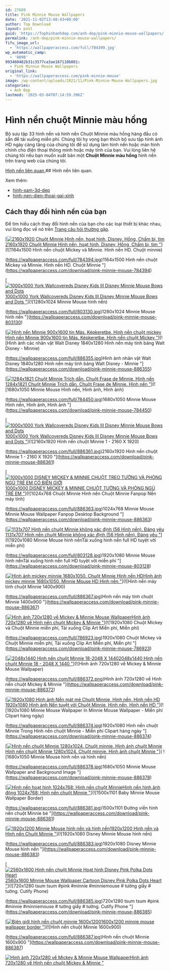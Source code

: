 ```yaml
---
id: 27689
title: Pink Minnie Mouse Wallpapers
date: '2021-11-02T13:48:43+00:00'
author: Top Download
layout: post
guid: 'https://Tophinhanhdep.com/anh-dep/pink-minnie-mouse-wallpapers/'
permalink: /anh-dep/pink-minnie-mouse-wallpapers/
fifu_image_url:
  - 'https://wallpaperaccess.com/full/784399.jpg'
wp_automatic_camp:
  - '8098'
993460482b31c3577ca3ae167110b081:
  - Pink Minnie Mouse Wallpapers
original_link:
  - 'https://wallpaperaccess.com/pink-minnie-mouse'
image: /wp-content/uploads/2021/11/Pink-Minnie-Mouse-Wallpapers.jpg
categories:
  - Ảnh Đẹp
lastmod: '2025-03-04T07:14:59.396Z'
---
```

# Hình nền chuột Minnie màu hồng

Bộ sưu tập 33 hình nền và hình nền Chuột Minnie màu hồng hàng đầu có sẵn để tải xuống miễn phí. Chúng tôi hy vọng bạn thích bộ sưu tập hình ảnh HD ngày càng tăng của chúng tôi để sử dụng làm hình nền hoặc màn hình chính cho điện thoại thông minh hoặc máy tính của bạn. Vui lòng liên hệ chúng tôi nếu bạn muốn xuất bản một **Chuột Minnie màu hồng** hình nền trên trang web của chúng tôi.

[Hình nền liên quan ](#related) ## Hình nền liên quan.

   
 Xem thêm:

   
- [hinh-xam-3d-dep](https://tophinhanhdep.com/hinh-xam-dep/hinh-xam-3d-dep/)
- [hinh-nen-dien-thoai-gai-xinh](https://tophinhanhdep.com/hinh-nen-dep/hinh-nen-dien-thoai-gai-xinh/)

## Cách thay đổi hình nền của bạn

Để tìm hiểu cách thay đổi hình nền của bạn cho các loại thiết bị khác nhau, vui lòng đọc về nó trên [Trang câu hỏi thường gặp](https://tophinhanhdep.com/faq/).

  
[[![2160x1920 Chuột Minnie Hình nền, hoạt hình, Disney, Hồng, Chấm bi, tim](https://wallpaperaccess.com/full/784399.jpg)2160x1920 Chuột Minnie Hình nền, hoạt hình, Disney, Hồng, Chấm bi, tim "](https://wallpaperaccess.com/download/pink-minnie-mouse-784399)](![1164x1500 Hình nền chuột Mickey và Minnie.  Hình nền HD.  Chuột minnie)

(https://wallpaperaccess.com/full/784394.jpg)1164x1500 Hình nền chuột Mickey và Minnie. Hình nền HD. Chuột Minnie "](https://wallpaperaccess.com/download/pink-minnie-mouse-784394)

[[![1000x1000 York Wallcovereds Disney Kids III Disney Minnie Mouse Bows and Dots](https://wallpaperaccess.com/full/784362.jpg)1000x1000 York Wallcovereds Disney Kids III Disney Minnie Mouse Bows and Dots "](https://wallpaperaccess.com/download/pink-minnie-mouse-784362)](![1280x1024 Minnie Mouse hình nền)

(https://wallpaperaccess.com/full/803130.jpg)1280x1024 Minnie Mouse hình nền "](https://wallpaperaccess.com/download/pink-minnie-mouse-803130)

[[![Hình nền Minnie 900x1600 tjn Más.  Képkeretbe.  Hình nền chuột mickey](https://wallpaperaccess.com/full/886353.jpg)Hình nền Minnie 900x1600 tjn Más. Képkeretbe. Hình nền chuột Mickey "](https://wallpaperaccess.com/download/pink-minnie-mouse-886353)](![Hình ảnh các nhân vật Walt Disney 1840x1280 Hình nền máy tính bảng Walt Disney - Minnie)

(https://wallpaperaccess.com/full/886355.jpg)Hình ảnh nhân vật Walt Disney 1840x1280 Hình nền máy tính bảng Walt Disney - Minnie "](https://wallpaperaccess.com/download/pink-minnie-mouse-886355)

[[![1284x1821 Chuột Minnie Trích dẫn.  Chuột Frase de Minnie.  Hình nền](https://wallpaperaccess.com/full/786916.jpg)1284x1821 Chuột Minnie Trích dẫn. Chuột Frase de Minnie. Hình nền "](https://wallpaperaccess.com/download/pink-minnie-mouse-786916)](![1680x1050 Minnie Mouse Hình nền, Hình ảnh, Hình ảnh)

(https://wallpaperaccess.com/full/784450.jpg)1680x1050 Minnie Mouse Hình nền, Hình ảnh, Hình ảnh "](https://wallpaperaccess.com/download/pink-minnie-mouse-784450)

[[![1000x1000 York Wallcovereds Disney Kids III Disney Minnie Mouse Bows and Dots](https://wallpaperaccess.com/full/784361.jpg)1000x1000 York Wallcovereds Disney Kids III Disney Minnie Mouse Bows and Dots "](https://wallpaperaccess.com/download/pink-minnie-mouse-784361)](![2160x1920 Hình nền chuột Minnie 1 - 2160 X 1920)

(https://wallpaperaccess.com/full/886361.jpg)2160x1920 Hình nền chuột Minnie 1 - 2160 X 1920 "](https://wallpaperaccess.com/download/pink-minnie-mouse-886361)

[[![1000x1000 DISNEY MICKEY & MINNIE CHUỘT TREO TƯỜNG VÀ PHÒNG NGỦ TRẺ EM CÓ BIÊN GIỚI](https://wallpaperaccess.com/full/142697.jpg)1000x1000 DISNEY MICKEY &amp; MINNIE CHUỘT TƯỜNG VÀ PHÒNG NGỦ TRẺ EM "](https://wallpaperaccess.com/download/pink-minnie-mouse-142697)](![1024x768 Chuột Minnie Hình nền Chuột Minnie Fanpop Nền máy tính)

(https://wallpaperaccess.com/full/886363.jpg)1024x768 Minnie Mouse Minnie Mouse Wallpaper Fanpop Desktop Background "](https://wallpaperaccess.com/download/pink-minnie-mouse-886363)

[[![1131x707 Hình nền chuột Minnie không xác định (56 Hình nền).  Đáng yêu](https://wallpaperaccess.com/full/886364.jpg)1131x707 Hình nền chuột Minnie không xác định (56 Hình nền). Đáng yêu "](https://wallpaperaccess.com/download/pink-minnie-mouse-886364)](![1920x1080 Minnie Mouse hình nềnTải xuống hình nền full HD tuyệt vời miễn phí)

(https://wallpaperaccess.com/full/803128.jpg)1920x1080 Minnie Mouse hình nềnTải xuống hình nền full HD tuyệt vời miễn phí "](https://wallpaperaccess.com/download/pink-minnie-mouse-803128)

[[![Hình ảnh mickey minnie 1680x1050.  Chuột Minnie Hình nền HD](https://wallpaperaccess.com/full/748375.jpg)Hình ảnh mickey minnie 1680x1050. Minnie Mouse HD Hình nền "](https://wallpaperaccess.com/download/pink-minnie-mouse-748375)](![Hình nền máy tính chuột Minnie 1400x900)

(https://wallpaperaccess.com/full/886367.jpg)Hình nền máy tính chuột Minnie 1400x900 "](https://wallpaperaccess.com/download/pink-minnie-mouse-886367)

[[![Hình ảnh 720x1280 về Mickey & Minnie Mouse Wallpaper](https://wallpaperaccess.com/full/886369.jpg)Hình ảnh 720x1280 về Hình nền chuột Mickey &amp; Minnie "](https://wallpaperaccess.com/download/pink-minnie-mouse-886369)](![1920x1080 Chuột Mickey và Chuột Minnie miễn phí, Tải xuống Clip Art Miễn phí, Miễn phí)

(https://wallpaperaccess.com/full/786923.jpg)1920x1080 Chuột Mickey và Chuột Minnie miễn phí, Tải xuống Clip Art Miễn phí, Miễn phí "](https://wallpaperaccess.com/download/pink-minnie-mouse-786923)

[[![2048x1440 Hình nền chuột Minnie 18-2048 X 1440](https://wallpaperaccess.com/full/886371.jpg)2048x1440 Hình nền chuột Minnie 18 - 2048 X 1440 "](https://wallpaperaccess.com/download/pink-minnie-mouse-886371)](![Hình ảnh 720x1280 về Mickey & Minnie Mouse Wallpaper)

(https://wallpaperaccess.com/full/886372.png)Hình ảnh 720x1280 về Hình nền chuột Mickey &amp; Minnie "](https://wallpaperaccess.com/download/pink-minnie-mouse-886372)

[[![1920x1080 Hình ảnh Nền mát mẻ Chuột Minnie, Hình nền, Hình nền HD](https://wallpaperaccess.com/full/803118.jpg)1920x1080 Hình ảnh Nền tuyệt vời Chuột Minnie, Hình nền, Hình nền HD "](https://wallpaperaccess.com/download/pink-minnie-mouse-803118)](![1920x1080 Minnie Mouse Wallpaper In Minnie Mouse Wallpaper - Miễn phí Clipart hàng ngày)

(https://wallpaperaccess.com/full/886374.jpg)1920x1080 Hình nền chuột Minnie Trong Hình nền chuột Minnie - Miễn phí Clipart hàng ngày "](https://wallpaperaccess.com/download/pink-minnie-mouse-886374)

[[![Hình nền chuột Minnie 1280x1024.  Chuột minnie.  Hình ảnh chuột Minnie](https://wallpaperaccess.com/full/818487.jpg)Hình nền chuột Minnie 1280x1024. Chuột minnie. Hình ảnh chuột Minnie "](https://wallpaperaccess.com/download/pink-minnie-mouse-818487)]( ![1680x1050 Minnie Mouse hình nền và hình nền)

(https://wallpaperaccess.com/full/886378.jpg)1680x1050 Minnie Mouse Wallpaper and Background Image "](https://wallpaperaccess.com/download/pink-minnie-mouse-886378)

[[![Hình nền hoạt hình 1024x768: Hình nền chuột Minnie](https://wallpaperaccess.com/full/886380.jpg)Hình nền hình ảnh động 1024x768: Hình nền chuột Minnie "](https://wallpaperaccess.com/download/pink-minnie-mouse-886380)](![1500x1101 Baby Minnie Mouse Wallpaper Border)

(https://wallpaperaccess.com/full/886381.jpg)1500x1101 Đường viền hình nền chuột Minnie bé "](https://wallpaperaccess.com/download/pink-minnie-mouse-886381)

[[![1920x1200 Minnie Mouse hình nền và hình nền](https://wallpaperaccess.com/full/886382.jpg)1920x1200 Hình nền và Hình nền Chuột Minnie "](https://wallpaperaccess.com/download/pink-minnie-mouse-886382)](![1920x1080 Disney Minnie Mouse hình nền)

(https://wallpaperaccess.com/full/886383.jpg)1920x1080 Disney Minnie Mouse hình nền "](https://wallpaperaccess.com/download/pink-minnie-mouse-886383)

[[![2560x1600 Hình nền chuột Minnie Hoạt hình Disney Pink Polka Dots Heart](https://wallpaperaccess.com/full/886384.png)2560x1600 Minnie Mouse Wallpaper Cartoon Disney Pink Polka Dots Heart "](https://wallpaperaccess.com/download/pink-minnie-mouse-886384)](![720x1280 tsum tsum #pink #minnie #minniemouse # tường giấy # tường.  Cutify Phone)

(https://wallpaperaccess.com/full/886385.jpg)720x1280 tsum tsum #pink #minnie #minniemouse # tường giấy # tường. Cutify Phone "](https://wallpaperaccess.com/download/pink-minnie-mouse-886385)

 [[![Biên giới hình nền chuột minnie 1600x1200](https://wallpaperaccess.com/full/886386.png)1600x1200 minnie mouse wallpaper border "](https://wallpaperaccess.com/download/pink-minnie-mouse-886386)](![Hình nền chuột Minnie 1600x900)

(https://wallpaperaccess.com/full/886387.jpg)Hình nền chuột Minnie 1600x900 "](https://wallpaperaccess.com/download/pink-minnie-mouse-886387)

[![Hình ảnh 720x1280 về Mickey & Minnie Mouse Wallpaper](https://wallpaperaccess.com/full/886389.png)Hình ảnh 720x1280 về Hình nền chuột Mickey &amp; Minnie "](https://wallpaperaccess.com/download/pink-minnie-mouse-886389)
